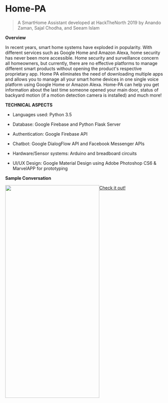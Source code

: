 # Home-PA

> A SmartHome Assistant developed at HackTheNorth 2019 by Anando Zaman, Sajal Chodha, and Seeam Islam

**Overview**

In recent years, smart home systems have exploded in popularity. With different services such as Google Home and Amazon Alexa, home security has never been more accessible. Home security
and surveillance concern all homeowners, but currently, there are no effective platforms to manage different smart products without opening the product's respective proprietary app.
Home PA eliminates the need of downloading multiple apps and allows you to manage all your smart home devices in one single voice platform using Google Home or Amazon Alexa. Home-PA can help you get information 
about the last time someone opened your main door, status of backyard motion (if a motion detection camera is installed) and much more!

**TECHNICAL ASPECTS**

- Languages used: Python 3.5

- Database: Google Firebase and Python Flask Server

- Authentication: Google Firebase API

- Chatbot: Google DialogFlow API and Facebook Messenger APIs

- Hardware/Sensor systems: Arduino and breadboard circuits

- UI/UX Design: Google Material Design using Adobe Photoshop CS6 & MarvelAPP for prototyping

**Sample Conversation**
<div>
  <div style="float:left;">
    <a href="https://www.kapwing.com/videos/5d7ed58448de030013c4b95d"><img src="https://i.ibb.co/hXVt3TZ/HomePA.png" width="300" height="680"></a> 
  </div>
</div>

<a href="https://www.kapwing.com/videos/5d7ed58448de030013c4b95d">Check it out!</a>

